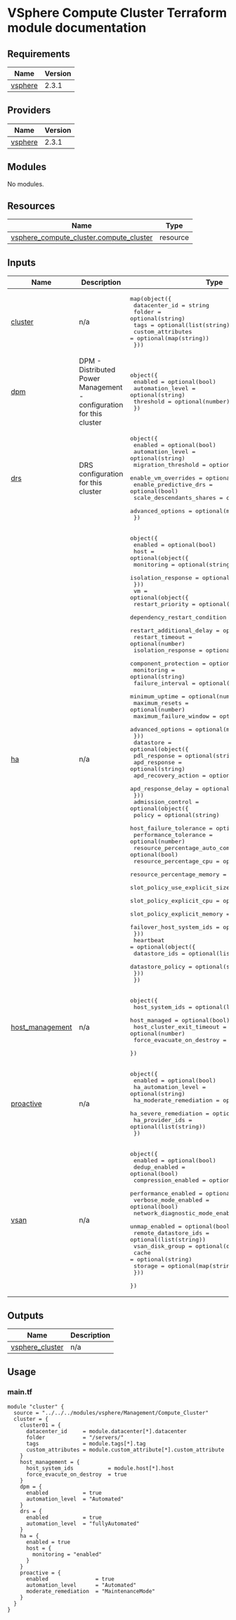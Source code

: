 # VSphere Compute Cluster Terraform module documentation

## Requirements

| Name | Version |
|------|---------|
| <a name="requirement_vsphere"></a> [vsphere](#requirement\_vsphere) | 2.3.1 |

## Providers

| Name | Version |
|------|---------|
| <a name="provider_vsphere"></a> [vsphere](#provider\_vsphere) | 2.3.1 |

## Modules

No modules.

## Resources

| Name | Type |
|------|------|
| [vsphere_compute_cluster.compute_cluster](https://registry.terraform.io/providers/hashicorp/vsphere/2.3.1/docs/resources/compute_cluster) | resource |

## Inputs

| Name | Description | Type | Default | Required |
|------|-------------|------|---------|:--------:|
| <a name="input_cluster"></a> [cluster](#input\_cluster) | n/a | <pre>map(object({<br>    datacenter_id     = string<br>    folder            = optional(string)<br>    tags              = optional(list(string))<br>    custom_attributes = optional(map(string))<br>  }))</pre> | n/a | yes |
| <a name="input_dpm"></a> [dpm](#input\_dpm) | DPM - Distributed Power Management - configuration for this cluster | <pre>object({<br>    enabled          = optional(bool)<br>    automation_level = optional(string)<br>    threshold        = optional(number)<br>  })</pre> | `{}` | no |
| <a name="input_drs"></a> [drs](#input\_drs) | DRS configuration for this cluster | <pre>object({<br>    enabled                  = optional(bool)<br>    automation_level         = optional(string)<br>    migration_threshold      = optional(number)<br>    enable_vm_overrides      = optional(bool)<br>    enable_predictive_drs    = optional(bool)<br>    scale_descendants_shares = optional(bool)<br>    advanced_options         = optional(map(string))<br>  })</pre> | `{}` | no |
| <a name="input_ha"></a> [ha](#input\_ha) | n/a | <pre>object({<br>    enabled = optional(bool)<br>    host = optional(object({<br>      monitoring         = optional(string)<br>      isolation_response = optional(string)<br>    }))<br>    vm = optional(object({<br>      restart_priority             = optional(string)<br>      dependency_restart_condition = optional(string)<br>      restart_additional_delay     = optional(number)<br>      restart_timeout              = optional(number)<br>      isolation_response           = optional(string)<br>      component_protection         = optional(string)<br>      monitoring                   = optional(string)<br>      failure_interval             = optional(number)<br>      minimum_uptime               = optional(number)<br>      maximum_resets               = optional(number)<br>      maximum_failure_window       = optional(number)<br>      advanced_options             = optional(map(string))<br>    }))<br>    datastore = optional(object({<br>      pdl_response        = optional(string)<br>      apd_response        = optional(string)<br>      apd_recovery_action = optional(string)<br>      apd_response_delay  = optional(number)<br>    }))<br>    admission_control = optional(object({<br>      policy                           = optional(string)<br>      host_failure_tolerance           = optional(number)<br>      performance_tolerance            = optional(number)<br>      resource_percentage_auto_compute = optional(bool)<br>      resource_percentage_cpu          = optional(number)<br>      resource_percentage_memory       = optional(number)<br>      slot_policy_use_explicit_size    = optional(bool)<br>      slot_policy_explicit_cpu         = optional(number)<br>      slot_policy_explicit_memory      = optional(number)<br>      failover_host_system_ids         = optional(list(string))<br>    }))<br>    heartbeat = optional(object({<br>      datastore_ids    = optional(list(string))<br>      datastore_policy = optional(string)<br>    }))<br>  })</pre> | `{}` | no |
| <a name="input_host_management"></a> [host\_management](#input\_host\_management) | n/a | <pre>object({<br>    host_system_ids           = optional(list(string))<br>    host_managed              = optional(bool)<br>    host_cluster_exit_timeout = optional(number)<br>    force_evacuate_on_destroy = optional(bool)<br>  })</pre> | `{}` | no |
| <a name="input_proactive"></a> [proactive](#input\_proactive) | n/a | <pre>object({<br>    enabled                 = optional(bool)<br>    ha_automation_level     = optional(string)<br>    ha_moderate_remediation = optional(string)<br>    ha_severe_remediation   = optional(string)<br>    ha_provider_ids         = optional(list(string))<br>  })</pre> | `{}` | no |
| <a name="input_vsan"></a> [vsan](#input\_vsan) | n/a | <pre>object({<br>    enabled                         = optional(bool)<br>    dedup_enabled                   = optional(bool)<br>    compression_enabled             = optional(bool)<br>    performance_enabled             = optional(bool)<br>    verbose_mode_enabled            = optional(bool)<br>    network_diagnostic_mode_enabled = optional(bool)<br>    unmap_enabled                   = optional(bool)<br>    remote_datastore_ids            = optional(list(string))<br>    vsan_disk_group = optional(object({<br>      cache   = optional(string)<br>      storage = optional(map(string))<br>    }))<br>  })</pre> | `{}` | no |

## Outputs

| Name | Description |
|------|-------------|
| <a name="output_vsphere_cluster"></a> [vsphere\_cluster](#output\_vsphere\_cluster) | n/a |

## Usage
### main.tf
```hcl
module "cluster" {
  source = "../../../modules/vsphere/Management/Compute_Cluster"
  cluster = {
    cluster01 = {
      datacenter_id     = module.datacenter[*].datacenter
      folder            = "/servers/"
      tags              = module.tags[*].tag
      custom_attributes = module.custom_attribute[*].custom_attribute
    }
    host_management = {
      host_system_ids           = module.host[*].host
      force_evacute_on_destroy  = true
    }
    dpm = {
      enabled           = true
      automation_level  = "Automated"
    }
    drs = {
      enabled           = true
      automation_level  = "fullyAutomated"
    }
    ha = {
      enabled = true
      host = {
        monitoring = "enabled"
      }
    }
    proactive = {
      enabled               = true
      automation_level      = "Automated"
      moderate_remediation  = "MaintenanceMode"
    }
  }
}
```